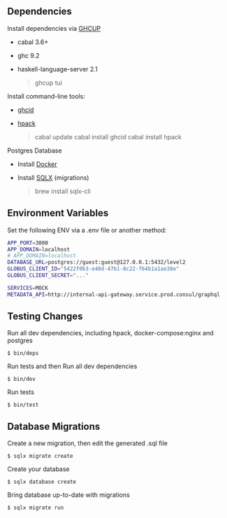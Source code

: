Dependencies
------------

Install dependencies via [GHCUP](https://www.haskell.org/ghcup/)
* cabal 3.6+
* ghc 9.2
* haskell-language-server 2.1

    > ghcup tui

Install command-line tools:
* [ghcid](https://github.com/ndmitchell/ghcid)
* [hpack](https://github.com/sol/hpack#readme)

    > cabal update
    > cabal install ghcid
    > cabal install hpack

Postgres Database
* Install [Docker](https://www.docker.com/get-started/)
* Install [SQLX](https://github.com/launchbadge/sqlx/blob/main/sqlx-cli/README.md) (migrations) 

    > brew install sqlx-cli

Environment Variables
--------------------

Set the following ENV via a .env file or another method:

```bash
APP_PORT=3000
APP_DOMAIN=localhost
# APP_DOMAIN=localhost
DATABASE_URL=postgres://guest:guest@127.0.0.1:5432/level2
GLOBUS_CLIENT_ID="5422f0b3-e40d-47b1-8c22-f64b1a1ae38e"
GLOBUS_CLIENT_SECRET="..."

SERVICES=MOCK
METADATA_API=http://internal-api-gateway.service.prod.consul/graphql
```


Testing Changes
---------------

Run all dev dependencies, including hpack, docker-compose:nginx and postgres

    $ bin/deps

Run tests and then Run all dev dependencies

    $ bin/dev

Run tests

    $ bin/test

Database Migrations
-------------------

Create a new migration, then edit the generated .sql file

    $ sqlx migrate create

Create your database

    $ sqlx database create

Bring database up-to-date with migrations

    $ sqlx migrate run
